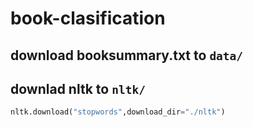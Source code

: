 # book-clasification

## download booksummary.txt to `data/`

## downlad nltk to `nltk/`
```python
nltk.download("stopwords",download_dir="./nltk")
```